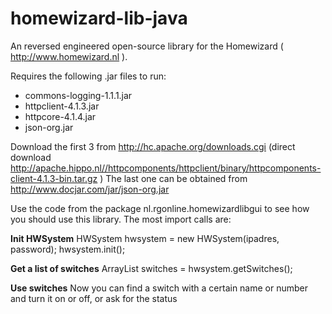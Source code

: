 homewizard-lib-java
===================

An reversed engineered open-source library for the Homewizard ( http://www.homewizard.nl ).

Requires the following .jar files to run:
- commons-logging-1.1.1.jar
- httpclient-4.1.3.jar
- httpcore-4.1.4.jar
- json-org.jar

Download the first 3 from http://hc.apache.org/downloads.cgi (direct download http://apache.hippo.nl//httpcomponents/httpclient/binary/httpcomponents-client-4.1.3-bin.tar.gz )
The last one can be obtained from http://www.docjar.com/jar/json-org.jar


Use the code from the package nl.rgonline.homewizardlibgui to see how you should use this library. The most import calls are:

**Init HWSystem**
HWSystem hwsystem = new HWSystem(ipadres, password);
hwsystem.init();
		
**Get a list of switches**
ArrayList<HWSwitch> switches = hwsystem.getSwitches();

**Use switches**
Now you can find a switch with a certain name or number and turn it on or off, or ask for the status